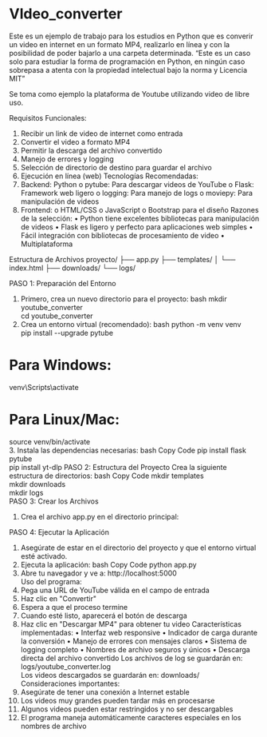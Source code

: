 # VIdeo_converter
Este es un ejemplo de trabajo para los estudios en Python que es converir un video en internet en un formato MP4, realizarlo en línea y con la posibilidad de poder  bajarlo a una carpeta determinada.
“Este es un caso solo para estudiar la forma de programación en Python, en ningún caso sobrepasa a atenta con la propiedad intelectual bajo la norma y Licencia MIT”

Se toma como ejemplo la plataforma de Youtube utilizando video de libre uso.

Requisitos Funcionales:
1.	Recibir un link de video de internet como entrada
2.	Convertir el video a formato MP4
3.	Permitir la descarga del archivo convertido
4.	Manejo de errores y logging
5.	Selección de directorio de destino para guardar el archivo
6.	Ejecución en línea (web)
Tecnologías Recomendadas:
1.	Backend: Python 
o	pytube: Para descargar videos de YouTube
o	Flask: Framework web ligero
o	logging: Para manejo de logs
o	moviepy: Para manipulación de videos
2.	Frontend: 
o	HTML/CSS
o	JavaScript
o	Bootstrap para el diseño
Razones de la selección:
•	Python tiene excelentes bibliotecas para manipulación de videos
•	Flask es ligero y perfecto para aplicaciones web simples
•	Fácil integración con bibliotecas de procesamiento de video
•	Multiplataforma




Estructura de Archivos
proyecto/
├── app.py
├── templates/
│   └── index.html
├── downloads/
└── logs/

PASO 1: Preparación del Entorno
1.	Primero, crea un nuevo directorio para el proyecto:
bash
mkdir youtube_converter  
cd youtube_converter  
2.	Crea un entorno virtual (recomendado):
bash
python -m venv venv  
pip install --upgrade pytube   
# Para Windows:  
venv\Scripts\activate  
  
# Para Linux/Mac:  
source venv/bin/activate  
3.	Instala las dependencias necesarias:
bash
Copy Code
pip install flask pytube  
pip install yt-dlp
PASO 2: Estructura del Proyecto
Crea la siguiente estructura de directorios:
bash
Copy Code
mkdir templates  
mkdir downloads  
mkdir logs  
PASO 3: Crear los Archivos
1.	Crea el archivo app.py en el directorio principal:
 
PASO 4: Ejecutar la Aplicación
1.	Asegúrate de estar en el directorio del proyecto y que el entorno virtual esté activado.
2.	Ejecuta la aplicación:
bash
Copy Code
python app.py  
3.	Abre tu navegador y ve a:
http://localhost:5000  
Uso del programa:
1.	Pega una URL de YouTube válida en el campo de entrada
2.	Haz clic en "Convertir"
3.	Espera a que el proceso termine
4.	Cuando esté listo, aparecerá el botón de descarga
5.	Haz clic en "Descargar MP4" para obtener tu video
Características implementadas:
•	Interfaz web responsive
•	Indicador de carga durante la conversión
•	Manejo de errores con mensajes claros
•	Sistema de logging completo
•	Nombres de archivo seguros y únicos
•	Descarga directa del archivo convertido
Los archivos de log se guardarán en:
logs/youtube_converter.log  
Los videos descargados se guardarán en:
downloads/  
Consideraciones importantes:
1.	Asegúrate de tener una conexión a Internet estable
2.	Los videos muy grandes pueden tardar más en procesarse
3.	Algunos videos pueden estar restringidos y no ser descargables
4.	El programa maneja automáticamente caracteres especiales en los nombres de archivo


 
